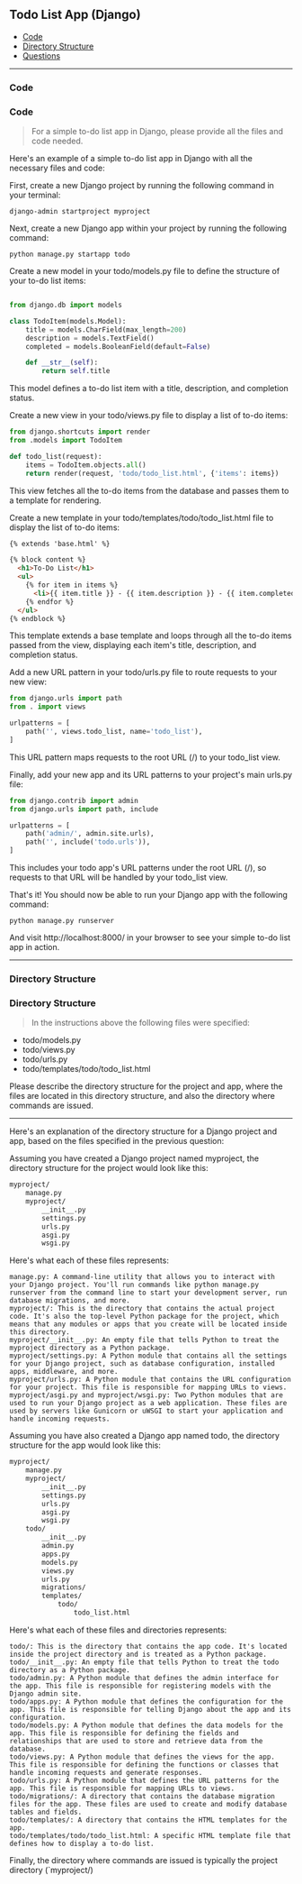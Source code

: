 ## Todo List App (Django) 

- [Code](#code)
- [Directory Structure](#directory-structure)
- [Questions]()

---
### Code 
<h3 id="code">Code</h3>

> For a simple to-do list app in Django, please provide all the files and code needed. 

Here's an example of a simple to-do list app in Django with all the necessary files and code:

First, create a new Django project by running the following command in your terminal:

```
django-admin startproject myproject
```

Next, create a new Django app within your project by running the following command:

```
python manage.py startapp todo
```

Create a new model in your todo/models.py file to define the structure of your to-do list items:

```python

from django.db import models

class TodoItem(models.Model):
    title = models.CharField(max_length=200)
    description = models.TextField()
    completed = models.BooleanField(default=False)

    def __str__(self):
        return self.title
```

This model defines a to-do list item with a title, description, and completion status.

Create a new view in your todo/views.py file to display a list of to-do items:

```python
from django.shortcuts import render
from .models import TodoItem

def todo_list(request):
    items = TodoItem.objects.all()
    return render(request, 'todo/todo_list.html', {'items': items})
```

This view fetches all the to-do items from the database and passes them to a template for rendering.

Create a new template in your todo/templates/todo/todo_list.html file to display the list of to-do items:

```html
{% extends 'base.html' %}

{% block content %}
  <h1>To-Do List</h1>
  <ul>
    {% for item in items %}
      <li>{{ item.title }} - {{ item.description }} - {{ item.completed }}</li>
    {% endfor %}
  </ul>
{% endblock %}
```

This template extends a base template and loops through all the to-do items passed from the view, displaying each item's title, description, and completion status.

Add a new URL pattern in your todo/urls.py file to route requests to your new view:

```python
from django.urls import path
from . import views

urlpatterns = [
    path('', views.todo_list, name='todo_list'),
]
```

This URL pattern maps requests to the root URL (/) to your todo_list view.

Finally, add your new app and its URL patterns to your project's main urls.py file:

```python
from django.contrib import admin
from django.urls import path, include

urlpatterns = [
    path('admin/', admin.site.urls),
    path('', include('todo.urls')),
]
```

This includes your todo app's URL patterns under the root URL (/), so requests to that URL will be handled by your todo_list view.

That's it! You should now be able to run your Django app with the following command:

```
python manage.py runserver
```

And visit http://localhost:8000/ in your browser to see your simple to-do list app in action.

---
### Directory Structure
<h3 id="directory-structure">Directory Structure</h3>

> In the instructions above the following files were specified: 

- todo/models.py
- todo/views.py
- todo/urls.py
- todo/templates/todo/todo_list.html

Please describe the directory structure for the project and app,
where the files are located in this directory structure,
and also the directory where commands are issued.  

---
Here's an explanation of the directory structure for a Django project and app, based on the files specified in the previous question:

Assuming you have created a Django project named myproject, the directory structure for the project would look like this:

```markdown
myproject/
    manage.py
    myproject/
        __init__.py
        settings.py
        urls.py
        asgi.py
        wsgi.py
```

Here's what each of these files represents:

```
manage.py: A command-line utility that allows you to interact with your Django project. You'll run commands like python manage.py runserver from the command line to start your development server, run database migrations, and more.
myproject/: This is the directory that contains the actual project code. It's also the top-level Python package for the project, which means that any modules or apps that you create will be located inside this directory.
myproject/__init__.py: An empty file that tells Python to treat the myproject directory as a Python package.
myproject/settings.py: A Python module that contains all the settings for your Django project, such as database configuration, installed apps, middleware, and more.
myproject/urls.py: A Python module that contains the URL configuration for your project. This file is responsible for mapping URLs to views.
myproject/asgi.py and myproject/wsgi.py: Two Python modules that are used to run your Django project as a web application. These files are used by servers like Gunicorn or uWSGI to start your application and handle incoming requests.
```

Assuming you have also created a Django app named todo, the directory structure for the app would look like this:

```markdown
myproject/
    manage.py
    myproject/
        __init__.py
        settings.py
        urls.py
        asgi.py
        wsgi.py
    todo/
        __init__.py
        admin.py
        apps.py
        models.py
        views.py
        urls.py
        migrations/
        templates/
            todo/
                todo_list.html
```

Here's what each of these files and directories represents:

```
todo/: This is the directory that contains the app code. It's located inside the project directory and is treated as a Python package.
todo/__init__.py: An empty file that tells Python to treat the todo directory as a Python package.
todo/admin.py: A Python module that defines the admin interface for the app. This file is responsible for registering models with the Django admin site.
todo/apps.py: A Python module that defines the configuration for the app. This file is responsible for telling Django about the app and its configuration.
todo/models.py: A Python module that defines the data models for the app. This file is responsible for defining the fields and relationships that are used to store and retrieve data from the database.
todo/views.py: A Python module that defines the views for the app. This file is responsible for defining the functions or classes that handle incoming requests and generate responses.
todo/urls.py: A Python module that defines the URL patterns for the app. This file is responsible for mapping URLs to views.
todo/migrations/: A directory that contains the database migration files for the app. These files are used to create and modify database tables and fields.
todo/templates/: A directory that contains the HTML templates for the app.
todo/templates/todo/todo_list.html: A specific HTML template file that defines how to display a to-do list.
```

Finally, the directory where commands are issued is typically the project directory (`myproject/)







